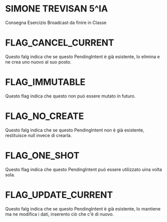 # SIMONE TREVISAN 5^IA
 
Consegna Esercizio Broadcast da finire in Classe

# FLAG_CANCEL_CURRENT
Questo falg indica che se questo PendingIntent è già esistente, lo elimina e ne crea uno nuovo al suo posto.

# FLAG_IMMUTABLE
Questo flag indica che questo non può essere mutato in futuro.

# FLAG_NO_CREATE
Questo falg indica che se questo PendingIntent non è già esistente, restituisce null invece di crearla.

# FLAG_ONE_SHOT
Questo flag indica che questo PendingIntent può essere utilizzato uina volta sola.

# FLAG_UPDATE_CURRENT
Questo falg indica che se questo PendingIntent è già esistente, lo mantiene ma ne modifica i dati, inserento ciò che c'è di nuovo.
